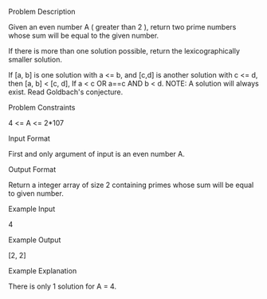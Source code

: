 Problem Description

Given an even number A ( greater than 2 ), return two prime numbers whose sum will be equal to the given number.

If there is more than one solution possible, return the lexicographically smaller solution.

If [a, b] is one solution with a <= b, and [c,d] is another solution with c <= d, then
[a, b] < [c, d], If a < c OR a==c AND b < d.
NOTE: A solution will always exist. Read Goldbach's conjecture.

Problem Constraints

4 <= A <= 2\*107

Input Format

First and only argument of input is an even number A.

Output Format

Return a integer array of size 2 containing primes whose sum will be equal to given number.

Example Input

4

Example Output

[2, 2]

Example Explanation

There is only 1 solution for A = 4.
